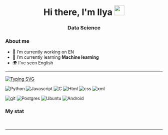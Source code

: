 <div id="header" align="center">
    <h1 align="center">Hi there, I'm Ilya</a> 
        <img src="https://github.com/blackcater/blackcater/raw/main/images/Hi.gif" height="32"/></h1>
    <h3>Data Science</h3>
</div>

### About me
- 🔭 I’m currently working on EN
- 🌱 I’m currently learning **Machine learning**
- 🌍 I've seen English

<!--
**MevScreenager/MevScreenager** is a ✨ _special_ ✨ repository because its `README.md` (this file) appears on your GitHub profile.

Here are some ideas to get you started:

- 🔭 I’m currently working on ...
- 🌱 I’m currently learning ...
- 👯 I’m looking to collaborate on ...
- 🤔 I’m looking for help with ...
- 💬 Ask me about ...
- 📫 How to reach me: ...
- 😄 Pronouns: ...
- ⚡ Fun fact: ...
-->

---

[![Typing SVG](https://readme-typing-svg.herokuapp.com?font=Fira+Code&size=25&pause=1000&background=FFFFFF00&center=true&vCenter=true&multiline=true&width=1000&height=78&lines=Really+cool+guy;Whom+makes+this+world+better)](https://git.io/typing-svg)

<!-- https://img.shields.io/badge/ -->

![Python](https://img.shields.io/badge/python-3670A0?style=for-the-badge&logo=python&logoColor=ffdd54)
![Javascript](https://img.shields.io/badge/javascript-FF4500?style=for-the-badge&logo=javascript&logoColor=FFFFFF)
![C](https://img.shields.io/badge/_-4B0082?style=for-the-badge&logo=c)
![Html](https://img.shields.io/badge/Html-FF8C00?style=for-the-badge)
![css](https://img.shields.io/badge/css-4671D5?style=for-the-badge&logo=css)
![xml](https://img.shields.io/badge/xml-808080?style=for-the-badge&logo=xml)

![git](https://img.shields.io/badge/git-D2691E?style=for-the-badge&logo=git&logoColor=FFFFFF)
![Postgres](https://img.shields.io/badge/postgres-%23316192.svg?style=for-the-badge&logo=postgresql&logoColor=white)
![Ubuntu](https://img.shields.io/badge/Ubuntu-800080?style=for-the-badge&logo=ubuntu&logoColor=white)
![Android](https://img.shields.io/badge/Android-32CD32?style=for-the-badge&logo=android&logoColor=white)

### My stat

<div id="stat" align="center">
    <img src="https://github-profile-summary-cards.vercel.app/api/cards/profile-details?username=MevScreenager&theme=github_dark" alt=""/>
    <img src="https://github-profile-summary-cards.vercel.app/api/cards/repos-per-language?username=MevScreenager&theme=github_dark" alt=""/>
    <img src="https://github-profile-summary-cards.vercel.app/api/cards/stats?username=MevScreenager&theme=github_dark" alt=""/>
</div>

---
<!-- ![github-user-contribution](https://user-images.githubusercontent.com/73172033/220138936-2fbd3879-6482-40d1-852d-7f3357f8686d.svg) -->
